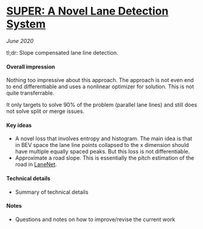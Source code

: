 # [SUPER: A Novel Lane Detection System](https://arxiv.org/abs/2005.07277)

_June 2020_

tl;dr: Slope compensated lane line detection.

#### Overall impression
Nothing too impressive about this approach. The approach is not even end to end differentiable and uses a nonlinear optimizer for solution. This is not quite transferrable. 

It only targets to solve 90% of the problem (parallel lane lines) and still does not solve split or merge issues.

#### Key ideas
- A novel loss that involves entropy and histogram. The main idea is that in BEV space the lane line points collapsed to the x dimension should have multiple equally spaced peaks. But this loss is not differentiable.
- Approximate a road slope. This is essentially the pitch estimation of the road in [LaneNet](lanenet.md).

#### Technical details
- Summary of technical details

#### Notes
- Questions and notes on how to improve/revise the current work  

